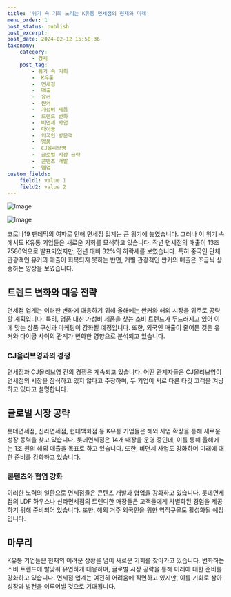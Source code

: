 ```yaml
---
title: '위기 속 기회 노리는 K유통 면세점의 현재와 미래'
menu_order: 1
post_status: publish
post_excerpt: 
post_date: 2024-02-12 15:58:36
taxonomy:
    category:
        - 경제
    post_tag:
        - 위기 속 기회
        -  K유통
        -  면세점
        -  매출
        -  유커
        -  싼커
        -  가성비 제품
        -  트렌드 변화
        -  비면세 사업
        -  다이궁
        -  외국인 방문객
        -  명품
        -  CJ올리브영
        -  글로벌 시장 공략
        -  콘텐츠 개발
        -  협업
custom_fields:
    field1: value 1
    field2: value 2
---
```


![Image](https://imgnews.pstatic.net/image/011/2024/02/12/0004298472_001_20240212140501020.jpg?type=w647)

![Image](https://imgnews.pstatic.net/image/011/2024/02/12/0004298472_002_20240212140501066.jpg?type=w647)

코로나19 팬데믹의 여파로 인해 면세점 업계는 큰 위기에 놓였습니다. 그러나 이 위기 속에서도 K유통 기업들은 새로운 기회를 모색하고 있습니다. 작년 면세점의 매출이 13조 7586억으로 발표되었지만, 전년 대비 32%의 하락세를 보였습니다. 특히 중국인 단체 관광객인 유커의 매출이 회복되지 못하는 반면, 개별 관광객인 싼커의 매출은 조금씩 상승하는 양상을 보였습니다.
## 트렌드 변화와 대응 전략
면세점 업계는 이러한 변화에 대응하기 위해 올해에는 싼커와 해외 시장을 위주로 공략할 계획입니다. 특히, 명품 대신 가성비 제품을 찾는 소비 트렌드가 두드러지고 있어 이에 맞는 상품 구성과 마케팅이 강화될 예정입니다. 또한, 외국인 매출이 줄어든 것은 유커와 다이궁 사이의 관계가 변화한 영향으로 분석되고 있습니다.
### CJ올리브영과의 경쟁
면세점과 CJ올리브영 간의 경쟁은 계속되고 있습니다. 어떤 관계자들은 CJ올리브영이 면세점의 시장을 잠식하고 있지 않다고 주장하며, 두 기업이 서로 다른 타깃 고객을 겨냥하고 있다고 설명합니다.
## 글로벌 시장 공략
롯데면세점, 신라면세점, 현대백화점 등 K유통 기업들은 해외 사업 확장을 통해 새로운 성장 동력을 찾고 있습니다. 롯데면세점은 14개 매장을 운영 중인데, 이를 통해 올해에는 1조 원의 해외 매출을 목표로 하고 있습니다. 또한, 비면세 사업도 강화하며 미래에 대한 준비를 강화하고 있습니다.
### 콘텐츠와 협업 강화
이러한 노력의 일환으로 면세점들은 콘텐츠 개발과 협업을 강화하고 있습니다. 롯데면세점의 LDF 하우스나 신라면세점의 트렌디한 매장들은 고객들에게 차별화된 경험을 제공하기 위해 준비되어 있습니다. 또한, 해외 거주 외국인을 위한 역직구몰도 활성화될 예정입니다.
## 마무리
K유통 기업들은 현재의 어려운 상황을 넘어 새로운 기회를 찾아가고 있습니다. 변화하는 소비 트렌드에 발맞춰 유연하게 대응하며, 글로벌 시장 공략을 통해 미래에 대한 준비를 강화하고 있습니다. 면세점 업계는 여전히 어려움에 직면하고 있지만, 이를 기회로 삼아 성장과 발전을 이루어낼 것으로 기대됩니다.
